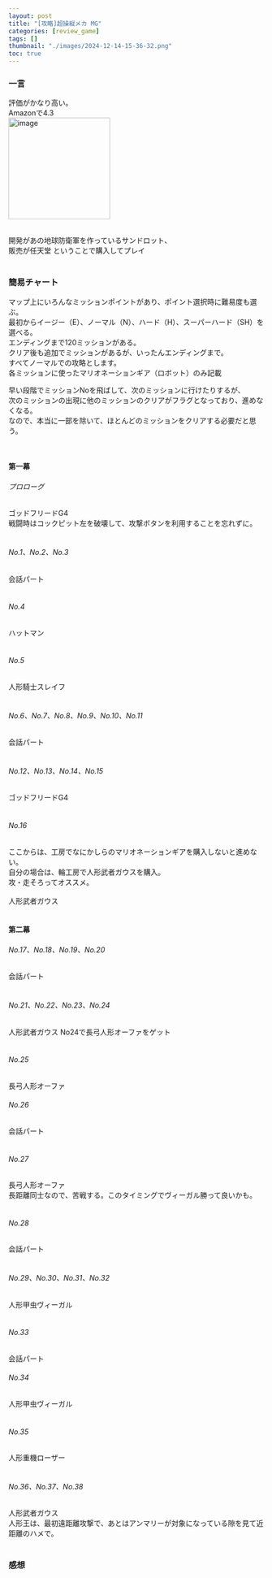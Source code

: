 ```yaml
---
layout: post
title: "[攻略]超操縦メカ MG"
categories: [review_game]
tags: []
thumbnail: "./images/2024-12-14-15-36-32.png"
toc: true
---
```


### 一言
評価がかなり高い。  
Amazonで4.3  
<img src="{{ './images/2024-12-14-15-38-56.png' }}" alt="image" width="200" />  
<br>

開発があの地球防衛軍を作っているサンドロット、  
販売が任天堂
ということで購入してプレイ  
<br>
  

### 簡易チャート  
マップ上にいろんなミッションポイントがあり、ポイント選択時に難易度も選ぶ。  
最初からイージー（E）、ノーマル（N）、ハード（H）、スーパーハード（SH）を選べる。  
エンディングまで120ミッションがある。  
クリア後も追加でミッションがあるが、いったんエンディングまで。  
すべてノーマルでの攻略とします。  
各ミッションに使ったマリオネーションギア（ロボット）のみ記載  
  
早い段階でミッションNoを飛ばして、次のミッションに行けたりするが、  
次のミッションの出現に他のミッションのクリアがフラグとなっており、進めなくなる。  
なので、本当に一部を除いて、ほとんどのミッションをクリアする必要だと思う。

<br>

#### 第一幕
###### プロローグ
ゴッドフリードG4  
戦闘時はコックピット左を破壊して、攻撃ボタンを利用することを忘れずに。  
<br>

###### No.1、No.2、No.3
会話パート  
<br>

###### No.4
ハットマン  
<br>

###### No.5
人形騎士スレイフ  
<br>

###### No.6、No.7、No.8、No.9、No.10、No.11
会話パート  
<br>

###### No.12、No.13、No.14、No.15
ゴッドフリードG4  
<br>

###### No.16
ここからは、工房でなにかしらのマリオネーションギアを購入しないと進めない。  
自分の場合は、輪工房で人形武者ガウスを購入。  
攻・走そろってオススメ。  
<br>
人形武者ガウス  
<br>

#### 第二幕
###### No.17、No.18、No.19、No.20
会話パート  
<br>

###### No.21、No.22、No.23、No.24
人形武者ガウス 
No24で長弓人形オーファをゲット  
<br>

###### No.25
長弓人形オーファ
<br>

###### No.26
会話パート  
<br>

###### No.27
長弓人形オーファ  
長距離同士なので、苦戦する。このタイミングでヴィーガル勝って良いかも。  
<br>

###### No.28
会話パート  
<br>

###### No.29、No.30、No.31、No.32
人形甲虫ヴィーガル  
<br>

###### No.33
会話パート  

###### No.34
人形甲虫ヴィーガル  
<br>

###### No.35
人形重機ローザー  
<br>

###### No.36、No.37、No.38
人形武者ガウス  
人形王は、最初遠距離攻撃で、あとはアンマリーが対象になっている隙を見て近距離のハメで。  
<br>

### 感想

<br>